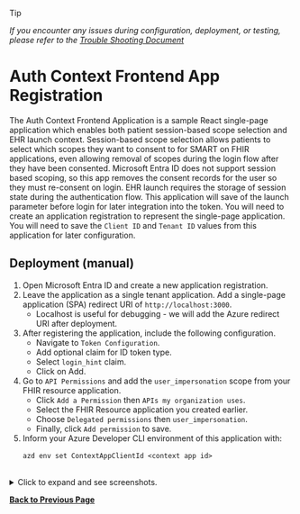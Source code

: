 > [!TIP]
> *If you encounter any issues during configuration, deployment, or testing, please refer to the [Trouble Shooting Document](../troubleshooting.md)*

# Auth Context Frontend App Registration

The Auth Context Frontend Application is a sample React single-page application which enables both patient session-based scope selection and EHR launch context. Session-based scope selection allows patients to select which scopes they want to consent to for SMART on FHIR applications, even allowing removal of scopes during the login flow after they have been consented. Microsoft Entra ID does not support session based scoping, so this app removes the consent records for the user so they must re-consent on login. EHR launch requires the storage of session state during the authentication flow. This application will save of the launch parameter before login for later integration into the token. You will need to create an application registration to represent the single-page application. You will need to save the `Client ID` and `Tenant ID` values from this application for later configuration.

## Deployment (manual)

1. Open Microsoft Entra ID and create a new application registration.
1. Leave the application as a single tenant application. Add a single-page application (SPA) redirect URI of `http://localhost:3000`.
    - Localhost is useful for debugging - we will add the Azure redirect URI after deployment.
1. After registering the application, include the following configuration.
    - Navigate to `Token Configuration`. 
    - Add optional claim for ID token type.
    - Select `login_hint` claim.  
    - Click on Add. 
1. Go to `API Permissions` and add the `user_impersonation` scope from your FHIR resource application.
    - Click `Add a Permission` then `APIs my organization uses`.
    - Select the FHIR Resource application you created earlier.
    - Choose `Delegated permissions` then `user_impersonation`.
    - Finally, click `Add permission` to save.
1. Inform your Azure Developer CLI environment of this application with:
    ```
    azd env set ContextAppClientId <context app id>
    ```

<br />
<details>
<summary>Click to expand and see screenshots.</summary>

![](./images/2_create_application_registration.png)
![](./images/2_create_application_registration_details.png)
![](./images/2_add_login_hint_claim.png)
![](./images/2_add_fhir_user_impersonation.png)
![](./images/2_add_fhir_user_impersonation_screen_2.png)
</details>

**[Back to Previous Page](../deployment.md#2-prepare-and-deploy-environment)**